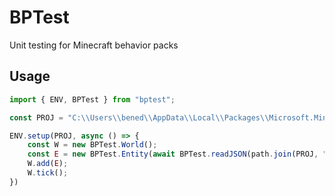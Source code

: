 # BPTest
Unit testing for Minecraft behavior packs

## Usage
```javascript
import { ENV, BPTest } from "bptest";

const PROJ = "C:\\Users\\bened\\AppData\\Local\\Packages\\Microsoft.MinecraftUWP_8wekyb3d8bbwe\\LocalState\\games\\com.mojang\\development_behavior_packs\\Project Fable BP";

ENV.setup(PROJ, async () => {
    const W = new BPTest.World();
    const E = new BPTest.Entity(await BPTest.readJSON(path.join(PROJ, "entities/player.json")));
    W.add(E);
    W.tick();
})
```
